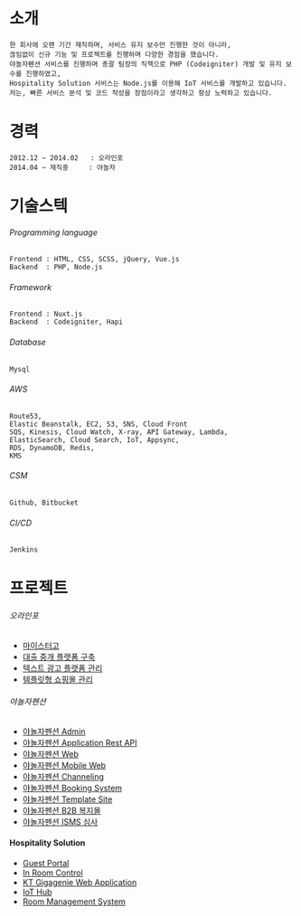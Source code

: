 # 소개
```
한 회사에 오랜 기간 재직하며, 서비스 유지 보수만 진행한 것이 아니라,
끊임없이 신규 기능 및 프로젝트를 진행하며 다양한 경험을 했습니다.    
야놀자펜션 서비스를 진행하며 총괄 팀장의 직책으로 PHP (Codeigniter) 개발 및 유지 보수를 진행하였고,    
Hospitality Solution 서비스는 Node.js를 이용해 IoT 서비스를 개발하고 있습니다.    
저는, 빠른 서비스 분석 및 코드 작성을 장점이라고 생각하고 항상 노력하고 있습니다.
```
# 경력
```
2012.12 ~ 2014.02   : 오라인포  
2014.04 ~ 재직중     : 야놀자 
```
# 기술스텍
###### Programming language
```
Frontend : HTML, CSS, SCSS, jQuery, Vue.js
Backend  : PHP, Node.js
```
###### Framework
```
Frontend : Nuxt.js
Backend  : Codeigniter, Hapi
```
###### Database
```
Mysql
```
###### AWS
```
Route53,    
Elastic Beanstalk, EC2, S3, SNS, Cloud Front
SQS, Kinesis, Cloud Watch, X-ray, API Gateway, Lambda,
ElasticSearch, Cloud Search, IoT, Appsync,
RDS, DynamoDB, Redis,
KMS
```
###### CSM
```
Github, Bitbucket
```
###### CI/CD
```
Jenkins
```
# 프로젝트
###### 오라인포
- [마이스터고](https://github.com/KimYoungWoong/intro/blob/master/oarainfo.md#%EB%A7%88%EC%9D%B4%EC%8A%A4%ED%84%B0%EA%B3%A0)
- [대출 중개 플랫폼 구축](https://github.com/KimYoungWoong/intro/blob/master/oarainfo.md#%EB%8C%80%EC%B6%9C-%EC%A4%91%EA%B0%9C-%ED%94%8C%EB%9E%AB%ED%8F%BC-%EA%B5%AC%EC%B6%95)
- [텍스트 광고 플랫폼 관리](https://github.com/KimYoungWoong/intro/blob/master/oarainfo.md#%ED%85%8D%EC%8A%A4%ED%8A%B8-%EA%B4%91%EA%B3%A0-%ED%94%8C%EB%9E%AB%ED%8F%BC-%EA%B4%80%EB%A6%AC)
- [템플릿형 쇼핑몰 관리](https://github.com/KimYoungWoong/intro/blob/master/oarainfo.md#%ED%85%9C%ED%94%8C%EB%A6%BF%ED%98%95-%EC%87%BC%ED%95%91%EB%AA%B0-%EA%B4%80%EB%A6%AC)

###### 야놀자펜션
- [야놀자펜션 Admin](https://github.com/KimYoungWoong/intro/blob/master/pension.md#%EC%95%BC%EB%86%80%EC%9E%90%ED%8E%9C%EC%85%98-admin)
- [야놀자펜션 Application Rest API](https://github.com/KimYoungWoong/intro/blob/master/pension.md#%EC%95%BC%EB%86%80%EC%9E%90%ED%8E%9C%EC%85%98-application-rest-api)
- [야놀자펜션 Web](https://github.com/KimYoungWoong/intro/blob/master/pension.md#%EC%95%BC%EB%86%80%EC%9E%90%ED%8E%9C%EC%85%98-web)
- [야놀자펜션 Mobile Web](https://github.com/KimYoungWoong/intro/blob/master/pension.md#%EC%95%BC%EB%86%80%EC%9E%90%ED%8E%9C%EC%85%98-mobile-web)
- [야놀자펜션 Channeling](https://github.com/KimYoungWoong/intro/blob/master/pension.md#%EC%95%BC%EB%86%80%EC%9E%90%ED%8E%9C%EC%85%98-channeling)
- [야놀자펜션 Booking System](https://github.com/KimYoungWoong/intro/blob/master/pension.md#%EC%95%BC%EB%86%80%EC%9E%90%ED%8E%9C%EC%85%98-booking-system)
- [야놀자펜션 Template Site](https://github.com/KimYoungWoong/intro/blob/master/pension.md#%EC%95%BC%EB%86%80%EC%9E%90%ED%8E%9C%EC%85%98-template-site)
- [야놀자펜션 B2B 복지몰](https://github.com/KimYoungWoong/intro/blob/master/pension.md#%EC%95%BC%EB%86%80%EC%9E%90%ED%8E%9C%EC%85%98-%EC%A0%9C%ED%9C%B4%EA%B8%B0%EC%97%85-%EB%B3%B5%EC%A7%80%EB%AA%B0)
- [야놀자펜션 ISMS 심사](https://github.com/KimYoungWoong/intro/blob/master/pension.md#%EC%95%BC%EB%86%80%EC%9E%90%ED%8E%9C%EC%85%98-isms-%EC%8B%AC%EC%82%AC) 

#### Hospitality Solution
- [Guest Portal](https://github.com/KimYoungWoong/intro/blob/master/hospitalitySolution.md#guest-portal)
- [In Room Control](https://github.com/KimYoungWoong/intro/blob/master/hospitalitySolution.md#in-room-control)
- [KT Gigagenie Web Application](https://github.com/KimYoungWoong/intro/blob/master/hospitalitySolution.md#kt-gigagenie-web-application)
- [IoT Hub](https://github.com/KimYoungWoong/intro/blob/master/hospitalitySolution.md#iot-hub)
- [Room Management System](https://github.com/KimYoungWoong/intro/blob/master/hospitalitySolution.md#room-management-system)

